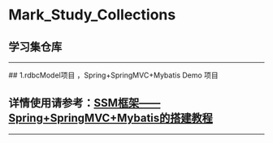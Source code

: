 # Mark_Study_Collections
## 学习集仓库

<hr>
## 1.rdbcModel项目 ，Spring+SpringMVC+Mybatis Demo 项目

## 详情使用请参考：[SSM框架——Spring+SpringMVC+Mybatis的搭建教程](https://blog.csdn.net/zhshulin/article/details/23912615)
<hr>
